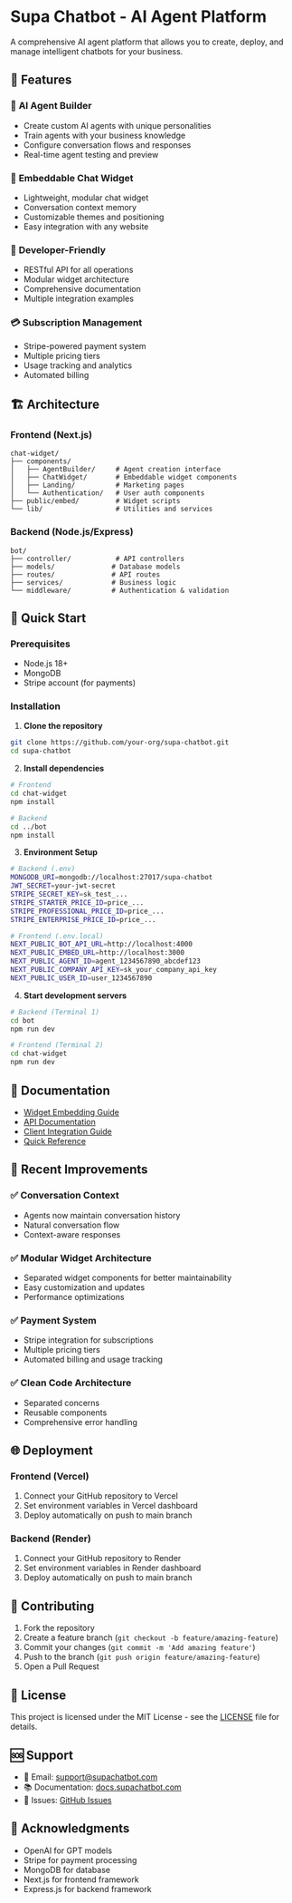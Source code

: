 # Supa Chatbot - AI Agent Platform

A comprehensive AI agent platform that allows you to create, deploy, and manage intelligent chatbots for your business.

## 🚀 Features

### 🤖 **AI Agent Builder**

- Create custom AI agents with unique personalities
- Train agents with your business knowledge
- Configure conversation flows and responses
- Real-time agent testing and preview

### 💬 **Embeddable Chat Widget**

- Lightweight, modular chat widget
- Conversation context memory
- Customizable themes and positioning
- Easy integration with any website

### 🔧 **Developer-Friendly**

- RESTful API for all operations
- Modular widget architecture
- Comprehensive documentation
- Multiple integration examples

### 💳 **Subscription Management**

- Stripe-powered payment system
- Multiple pricing tiers
- Usage tracking and analytics
- Automated billing

## 🏗️ Architecture

### Frontend (Next.js)

```
chat-widget/
├── components/
│   ├── AgentBuilder/     # Agent creation interface
│   ├── ChatWidget/       # Embeddable widget components
│   ├── Landing/          # Marketing pages
│   └── Authentication/   # User auth components
├── public/embed/         # Widget scripts
└── lib/                  # Utilities and services
```

### Backend (Node.js/Express)

```
bot/
├── controller/           # API controllers
├── models/              # Database models
├── routes/              # API routes
├── services/            # Business logic
└── middleware/          # Authentication & validation
```

## 🚀 Quick Start

### Prerequisites

- Node.js 18+
- MongoDB
- Stripe account (for payments)

### Installation

1. **Clone the repository**

```bash
git clone https://github.com/your-org/supa-chatbot.git
cd supa-chatbot
```

2. **Install dependencies**

```bash
# Frontend
cd chat-widget
npm install

# Backend
cd ../bot
npm install
```

3. **Environment Setup**

```bash
# Backend (.env)
MONGODB_URI=mongodb://localhost:27017/supa-chatbot
JWT_SECRET=your-jwt-secret
STRIPE_SECRET_KEY=sk_test_...
STRIPE_STARTER_PRICE_ID=price_...
STRIPE_PROFESSIONAL_PRICE_ID=price_...
STRIPE_ENTERPRISE_PRICE_ID=price_...

# Frontend (.env.local)
NEXT_PUBLIC_BOT_API_URL=http://localhost:4000
NEXT_PUBLIC_EMBED_URL=http://localhost:3000
NEXT_PUBLIC_AGENT_ID=agent_1234567890_abcdef123
NEXT_PUBLIC_COMPANY_API_KEY=sk_your_company_api_key
NEXT_PUBLIC_USER_ID=user_1234567890
```

4. **Start development servers**

```bash
# Backend (Terminal 1)
cd bot
npm run dev

# Frontend (Terminal 2)
cd chat-widget
npm run dev
```

## 📖 Documentation

- [Widget Embedding Guide](chat-widget/docs/EMBEDDING_GUIDE.md)
- [API Documentation](bot/docs/API_OVERVIEW.md)
- [Client Integration Guide](bot/docs/CLIENT_INTEGRATION_GUIDE.md)
- [Quick Reference](bot/docs/QUICK_REFERENCE.md)

## 🔧 Recent Improvements

### ✅ **Conversation Context**

- Agents now maintain conversation history
- Natural conversation flow
- Context-aware responses

### ✅ **Modular Widget Architecture**

- Separated widget components for better maintainability
- Easy customization and updates
- Performance optimizations

### ✅ **Payment System**

- Stripe integration for subscriptions
- Multiple pricing tiers
- Automated billing and usage tracking

### ✅ **Clean Code Architecture**

- Separated concerns
- Reusable components
- Comprehensive error handling

## 🌐 Deployment

### Frontend (Vercel)

1. Connect your GitHub repository to Vercel
2. Set environment variables in Vercel dashboard
3. Deploy automatically on push to main branch

### Backend (Render)

1. Connect your GitHub repository to Render
2. Set environment variables in Render dashboard
3. Deploy automatically on push to main branch

## 🤝 Contributing

1. Fork the repository
2. Create a feature branch (`git checkout -b feature/amazing-feature`)
3. Commit your changes (`git commit -m 'Add amazing feature'`)
4. Push to the branch (`git push origin feature/amazing-feature`)
5. Open a Pull Request

## 📄 License

This project is licensed under the MIT License - see the [LICENSE](LICENSE) file for details.

## 🆘 Support

- 📧 Email: support@supachatbot.com
- 📚 Documentation: [docs.supachatbot.com](https://docs.supachatbot.com)
- 🐛 Issues: [GitHub Issues](https://github.com/your-org/supa-chatbot/issues)

## 🙏 Acknowledgments

- OpenAI for GPT models
- Stripe for payment processing
- MongoDB for database
- Next.js for frontend framework
- Express.js for backend framework
